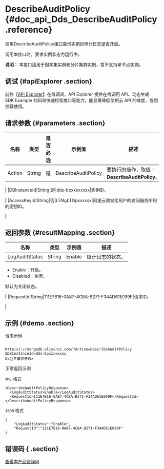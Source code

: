 # DescribeAuditPolicy {#doc_api_Dds_DescribeAuditPolicy .reference}

调用DescribeAuditPolicy接口查询实例的审计日志是否开启。

调用本接口时，要求实例状态为运行中。

**说明：** 本接口适用于副本集实例和分片集群实例，暂不支持单节点实例。

## 调试 {#apiExplorer .section}

前往【[API Explorer](https://api.aliyun.com/#product=Dds&api=DescribeAuditPolicy)】在线调试，API Explorer 提供在线调用 API、动态生成 SDK Example 代码和快速检索接口等能力，能显著降低使用云 API 的难度，强烈推荐使用。

## 请求参数 {#parameters .section}

|名称|类型|是否必选|示例值|描述|
|--|--|----|---|--|
|Action|String|是|DescribeAuditPolicy|要执行的操作，取值： **DescribeAuditPolicy**。

 |
|DBInstanceId|String|是|dds-bpxxxxxxxx|实例ID。

 |
|AccessKeyId|String|否|LTAIgbTGpxxxxxx|阿里云颁发给用户的访问服务所用的密钥ID。

 |

## 返回参数 {#resultMapping .section}

|名称|类型|示例值|描述|
|--|--|---|--|
|LogAuditStatus|String|Enable|审计日志的状态。

 -   Enable：开启。
-   Disabled：关闭。

 默认为关闭状态。

 |
|RequestId|String|111E7B16-0A87-4CBA-B271-F34AD61E099F|请求ID。

 |

## 示例 {#demo .section}

请求示例

``` {#request_demo}

http(s)://mongodb.aliyuncs.com/?Action=DescribeAuditPolicy
&DBInstanceId=dds-bpxxxxxxxx
&<公共请求参数>

```

正常返回示例

`XML` 格式

``` {#xml_return_success_demo}
<DescribeAuditPolicyResponse>
  <LogAuditStatus>Enable</LogAuditStatus>
  <RequestId>111E7B16-0A87-4CBA-B271-F34AD61E099F</RequestId>
</DescribeAuditPolicyResponse>

```

`JSON` 格式

``` {#json_return_success_demo}
{
	"LogAuditStatus":"Enable",
	"RequestId":"111E7B16-0A87-4CBA-B271-F34AD61E099F"
}
```

## 错误码 { .section}

[查看本产品错误码](https://error-center.aliyun.com/status/product/Dds)

